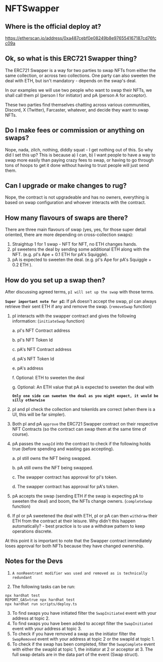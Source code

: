 # NFTSwapper

## Where is the official deploy at?
https://etherscan.io/address/0xa487cebf0e08249b8e976554167187cd76fcc09a

## Ok, so what is this ERC721 Swapper thing? 

The ERC721 Swapper is a way for two parties to swap NFTs from either the same collection, or across two collections. One party can also sweeten the deal with ETH, but isn't mandatory - depends on the swap's deal.

In our examples we will use two people who want to swap their NFTs, we shall call them pI (person I for initiator) and pA (person A for acceptor).

These two parties find themselves chatting across various communities, Discord, X (Twitter), Farcaster, whatever, and decide they want to swap NFTs.

## Do I make fees or commission or anything on swaps?
Nope, nada, zilch, nothing, diddly squat - I get nothing out of this. So why did I set this up? This is because a) I can, b) I want people to have a way to swap more easily than paying crazy fees to swap, or having to go through tons of hoops to get it done without having to trust people will just send them.

## Can I upgrade or make changes to rug?
Nope, the contract is not upgradeable and has no owners, everything is based on swap configuration and whoever interacts with the contract.

## How many flavours of swaps are there?

There are three main flavours of swap (yes, yes, for those super detail oriented, there are more depending on cross-collection swaps):

1. Straightup 1 for 1 swap - NFT for NFT, no ETH changes hands.
2. pI sweetens the deal by sending some additional ETH along with the NFT. (e.g. pI's Ape + 0.1 ETH for pA's Squiggle).
3. pA is expected to sweeten the deal. (e.g. pI's Ape for pA's Squiggle + 0.2 ETH ).

## How do you set up a swap then?

After discussing agreed terms, `pI will set up the swap` with those terms.  

**`Super important note for pI`:** If pA doesn't accept the swap, pI can always retrieve their sent ETH if any and remove the swap. (`removeSwap` function)

1. pI interacts with the swapper contract and gives the following information: (`initiateSwap` function)

    a. pI's NFT Contract address

    b. pI's NFT Token Id

    c. pA's NFT Contract address

    d. pA's NFT Token Id

    e. pA's address

    f. Optional: ETH to sweeten the deal

    g. Optional: An ETH value that pA is expected to sweeten the deal with

    **`Only one side can sweeten the deal as you might expect, it would be silly otherwise`**

2. pI and pI check the collection and tokenIds are correct (when there is a UI, this will be far simpler). 
3. Both pI and pA `approve` the ERC721 Swapper contract on their respective NFT Contracts (so the contract can swap them at the same time of course).
4. pA passes the `swapId` into the contract to check if the following holds true (before spending and wasting gas accepting).

    a. pI still owns the NFT being swapped.
    
    b. pA still owns the NFT being swapped.

    c. The swapper contract has approval for pI's token.

    d. The swapper contract has approval for pA's token.

5. pA accepts the swap (sending ETH if the swap is expecting pA to sweeten the deal) and boom, the NFTs change owners. (`completeSwap` function)
6. If pI or pA sweetened the deal with ETH, pI or pA can then `withdraw` their ETH from the contract at their leisure. Why didn't this happen automatically? - best practice is to use a withdraw pattern to keep operations discrete.

At this point it is important to note that the Swapper contract immediately loses approval for both NFTs because they have changed ownership.


## Notes for the Devs

1. `A nonReentrant modifier was used and removed as is technically redundant`

2. The following tasks can be run:

```shell
npx hardhat test
REPORT_GAS=true npx hardhat test
npx hardhat run scripts/deploy.ts
```

3. To find swaps you have initiated filter the `SwapInitiated` event with your address at topic 2.
4. To find swaps you have been added to accept filter the `SwapInitiated` event with your address at topic 3.
5. To check if you have removed a swap as the initiator filter the `SwapRemoved` event with your address at topic 2 or the swapId at topic 1.
6. To check if the swap has been completed, filter the `SwapComplete` event with either the swapId at topic 1, the initiator at 2 or acceptor at 3. The full swap details are in the data part of the event (Swap struct).
